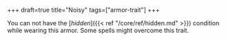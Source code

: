 +++
draft=true
title="Noisy"
tags=["armor-trait"]
+++

You can not have the [*hidden*]({{< ref "/core/ref/hidden.md" >}}) condition while wearing this armor. Some spells might overcome this trait.
